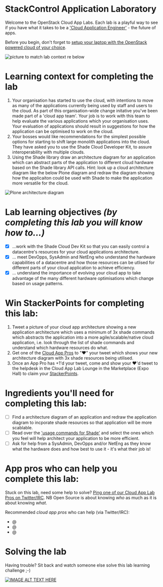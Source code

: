 # StackControl Application Laboratory

Welcome to the OpenStack Cloud App Labs.  Each lab is a playful way to see if you have what it takes to be a ['Cloud Application Engineer'](/cloud-application-engineer.md) - the future of apps. 

Before you begin, don't forget to [setup your laptop with the OpenStack powered cloud of your choice](/prereq).

![picture to match lab context re below](https://foobar.png)

# Learning context for completing the lab
 
 1. Your organisation has started to use the cloud, with intentions to move as many of the applications currently being used by staff and users to the cloud.  As part of this organisation-wide change initative you've been made part of a 'cloud app team'.  Your job is to work with this team to help evaluate the various applications which your organisation uses.  Your evaluation of applications should result in suggestions for how the application can be optimised to work on the cloud.  
 2. Your bosses would like recommendations for the simplest possible options for starting to shift large monolith applications into the cloud.  They have asked you to use the Shade Cloud Developer Kit, to assure interoperability with multiple clouds.
 3. Using the Shade library draw an architecture diagram for an application which can abstract parts of the application to different cloud hardware based on the Shade library API calls. Hint: look up a cloud architecture diagram like the below Plone diagram and redraw the diagram showing how the applicaiton could be used with Shade to make the application more versatile for the cloud.

![Plone architecture diagram](https://eresearch.jcu.edu.au/staff/images/software-diagrams/Plone%20Integration.jpg/image_preview)
 
# Lab learning objectives _(by completing this lab you will know how to...)_
 - [x] ...work with the Shade Cloud Dev Kit so that you can easily control a datacentre's resources for your cloud applications architecture.
 - [x] ... meet DevOpps, SysAdmin and NetEng who understand the hardware capabilities of a datacentre and how those resources can be utlised for different parts of your cloud application to achieve efficiency.
 - [x] ... understand the importance of evolving your cloud app to take advantage of the many different hardware optimisations which change based on usage patterns.

# Win StackerPoints for completing this lab:
  1. Tweet a picture of your cloud app architecture showing a new application architecture which uses a minimum of 3x shade commands which abstracts the application into a more agile/scalable/native cloud application, i.e. look through the list of shade commands and understand which hardware resources do what. 
  2. Get one of the [Cloud App Pros](https://docs.google.com/presentation/d/1RBtAOjxmUh97fXrJlowvqVNmq2-8FxvBIHx2Dts1Jh8/pub?start=true&loop=true&delayms=1000) to "❤" your tweet which shows your new architecture diagram with 3x shade resources being utilised.
  3. Once an App Pro has +1'd your tweet, come and show your ❤'d tweet to the helpdesk in the Cloud App Lab Lounge in the Marketplace (Expo Hall) to claim your [StackerPoints](/StackerPoints).

# Ingredients you'll need for completing this lab:
  - [ ] Find a architecture diagram of an application and redraw the application diagram to incporate shade resources so that application will be more scablable.
  - [ ] Read over the ['usage commands for Shade'](http://docs.openstack.org/infra/shade/usage.html) and select the ones which you feel will help architect your application to be more efficient.
  - [ ] Ask for help from a SysAdmin, DevOpps and/or NetEng as they know what the hardware does and how best to use it - it's what their job is!

# App pros who can help you complete this lab:
Stuck on this lab, need some help to solve?  [Ping one of our Cloud App Lab Pros on Twitter/IRC](https://docs.google.com/presentation/d/1RBtAOjxmUh97fXrJlowvqVNmq2-8FxvBIHx2Dts1Jh8/pub?start=true&loop=false&delayms=2000). NB Open Source is about knowing *who* as much as it is about knowing *what*.

Recommended _cloud app pros_ who can help (via Twitter/IRC):
 - @
 - @
 - @
 
# Solving the lab
Having trouble?  Sit back and watch someone else solve this lab learning challenge ;-)

[![IMAGE ALT TEXT HERE](http://img.youtube.com/vi/YOUTUBE_VIDEO_ID_HERE/0.jpg)](http://www.youtube.com/watch?v=YOUTUBE_VIDEO_ID_HERE)

